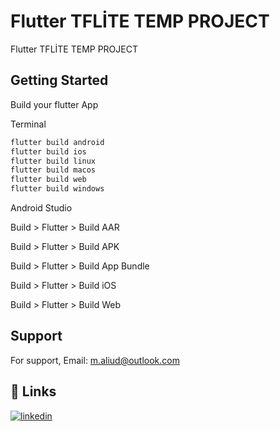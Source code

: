 # Flutter TFLİTE TEMP PROJECT

Flutter TFLİTE TEMP PROJECT

## Getting Started

Build your flutter App

Terminal
```bash
flutter build android
flutter build ios
flutter build linux
flutter build macos
flutter build web
flutter build windows
```

Android Studio

Build > Flutter > Build AAR

Build > Flutter > Build APK

Build > Flutter > Build App Bundle

Build > Flutter > Build iOS

Build > Flutter > Build Web


## Support

For support, Email: m.aliud@outlook.com


## 🔗 Links
[![linkedin](https://img.shields.io/badge/linkedin-0A66C2?style=for-the-badge&logo=linkedin&logoColor=white)](https://www.linkedin.com/in/muhammed-ali-ud-ali76/)
